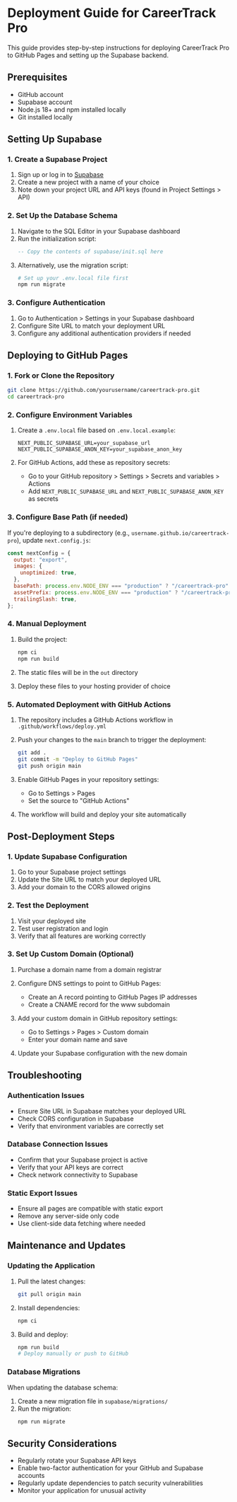 # Deployment Guide for CareerTrack Pro

This guide provides step-by-step instructions for deploying CareerTrack Pro to GitHub Pages and setting up the Supabase backend.

## Prerequisites

- GitHub account
- Supabase account
- Node.js 18+ and npm installed locally
- Git installed locally

## Setting Up Supabase

### 1. Create a Supabase Project

1. Sign up or log in to [Supabase](https://supabase.com)
2. Create a new project with a name of your choice
3. Note down your project URL and API keys (found in Project Settings > API)

### 2. Set Up the Database Schema

1. Navigate to the SQL Editor in your Supabase dashboard
2. Run the initialization script:
   ```sql
   -- Copy the contents of supabase/init.sql here
   ```
3. Alternatively, use the migration script:
   ```bash
   # Set up your .env.local file first
   npm run migrate
   ```

### 3. Configure Authentication

1. Go to Authentication > Settings in your Supabase dashboard
2. Configure Site URL to match your deployment URL
3. Configure any additional authentication providers if needed

## Deploying to GitHub Pages

### 1. Fork or Clone the Repository

```bash
git clone https://github.com/yourusername/careertrack-pro.git
cd careertrack-pro
```

### 2. Configure Environment Variables

1. Create a `.env.local` file based on `.env.local.example`:

   ```
   NEXT_PUBLIC_SUPABASE_URL=your_supabase_url
   NEXT_PUBLIC_SUPABASE_ANON_KEY=your_supabase_anon_key
   ```

2. For GitHub Actions, add these as repository secrets:
   - Go to your GitHub repository > Settings > Secrets and variables > Actions
   - Add `NEXT_PUBLIC_SUPABASE_URL` and `NEXT_PUBLIC_SUPABASE_ANON_KEY` as secrets

### 3. Configure Base Path (if needed)

If you're deploying to a subdirectory (e.g., `username.github.io/careertrack-pro`), update `next.config.js`:

```javascript
const nextConfig = {
  output: "export",
  images: {
    unoptimized: true,
  },
  basePath: process.env.NODE_ENV === "production" ? "/careertrack-pro" : "",
  assetPrefix: process.env.NODE_ENV === "production" ? "/careertrack-pro/" : "",
  trailingSlash: true,
};
```

### 4. Manual Deployment

1. Build the project:

   ```bash
   npm ci
   npm run build
   ```

2. The static files will be in the `out` directory
3. Deploy these files to your hosting provider of choice

### 5. Automated Deployment with GitHub Actions

1. The repository includes a GitHub Actions workflow in `.github/workflows/deploy.yml`
2. Push your changes to the `main` branch to trigger the deployment:

   ```bash
   git add .
   git commit -m "Deploy to GitHub Pages"
   git push origin main
   ```

3. Enable GitHub Pages in your repository settings:

   - Go to Settings > Pages
   - Set the source to "GitHub Actions"

4. The workflow will build and deploy your site automatically

## Post-Deployment Steps

### 1. Update Supabase Configuration

1. Go to your Supabase project settings
2. Update the Site URL to match your deployed URL
3. Add your domain to the CORS allowed origins

### 2. Test the Deployment

1. Visit your deployed site
2. Test user registration and login
3. Verify that all features are working correctly

### 3. Set Up Custom Domain (Optional)

1. Purchase a domain name from a domain registrar
2. Configure DNS settings to point to GitHub Pages:

   - Create an A record pointing to GitHub Pages IP addresses
   - Create a CNAME record for the www subdomain

3. Add your custom domain in GitHub repository settings:

   - Go to Settings > Pages > Custom domain
   - Enter your domain name and save

4. Update your Supabase configuration with the new domain

## Troubleshooting

### Authentication Issues

- Ensure Site URL in Supabase matches your deployed URL
- Check CORS configuration in Supabase
- Verify that environment variables are correctly set

### Database Connection Issues

- Confirm that your Supabase project is active
- Verify that your API keys are correct
- Check network connectivity to Supabase

### Static Export Issues

- Ensure all pages are compatible with static export
- Remove any server-side only code
- Use client-side data fetching where needed

## Maintenance and Updates

### Updating the Application

1. Pull the latest changes:

   ```bash
   git pull origin main
   ```

2. Install dependencies:

   ```bash
   npm ci
   ```

3. Build and deploy:
   ```bash
   npm run build
   # Deploy manually or push to GitHub
   ```

### Database Migrations

When updating the database schema:

1. Create a new migration file in `supabase/migrations/`
2. Run the migration:
   ```bash
   npm run migrate
   ```

## Security Considerations

- Regularly rotate your Supabase API keys
- Enable two-factor authentication for your GitHub and Supabase accounts
- Regularly update dependencies to patch security vulnerabilities
- Monitor your application for unusual activity
